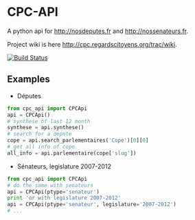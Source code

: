 # CPC-API
A python api for http://nosdeputes.fr and http://nossenateurs.fr.

Project wiki is here http://cpc.regardscitoyens.org/trac/wiki.

[![Build Status](https://travis-ci.org/fmassot/cpc-api.svg)](https://travis-ci.org/fmassot/cpc-api)

## Examples

 * Députes
 
```python
from cpc_api import CPCApi
api = CPCApi()
# synthese of last 12 month
synthese = api.synthese()
# search for a depute
cope = api.search_parlementaires('Cope')[0][0]
# get all info of cope
all_info = api.parlementaire(cope['slug'])
```

 * Sénateurs, legislature 2007-2012

```python
from cpc_api import CPCApi
# do the same with senateurs
api = CPCApi(ptype='senateur')
print 'or with legislature 2007-2012'
api = CPCApi(ptype='senateur', legislature='2007-2012')
# ...
```